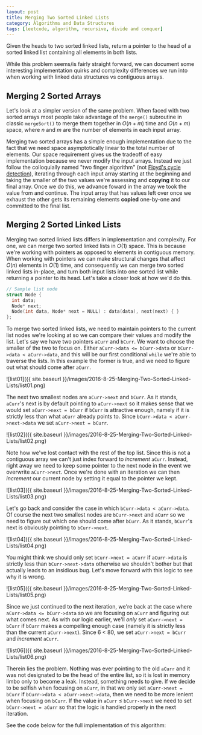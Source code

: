 ```yaml
---
layout: post
title: Merging Two Sorted Linked Lists
category: Algorithms and Data Structures
tags: [leetcode, algorithm, recursive, divide and conquer]
---
```


Given the heads to two sorted linked lists, return a pointer to the head of a sorted linked
list containing all elements in both lists.

While this problem seems/is fairly straight forward, we can document some interesting
implementation quirks and complexity differences we run into when working with linked
data structures vs contiguous arrays.

## Merging 2 Sorted Arrays

Let's look at a simpler version of the same problem. When faced with two sorted arrays
most people take advantage of the `merge()` subroutine in classic `mergeSort()` to merge
them together in $O(n+m)$ time and $O(n+m)$ space, where $n$ and $m$ are the number of elements
in each input array.

Merging two sorted arrays has a simple enough implementation due to the fact that we need space
asymptotically linear to the total number of elements. Our space requirement gives us the tradeoff
of easy implementation because we never modify the input arrays. Instead we just follow the colloquially
named "two finger algorithm" (not [Floyd's cycle detection](http://math.mit.edu/~rpeng/18434/cycleDetection.pdf)),
iterating through each input array starting at the beginning and taking the smaller of the two values we're assessing
and **copying** it to our final array. Once we do this, we advance foward in the array we took the value from and continue.
The input array that has values left over once we exhaust the other gets its remaining elements **copied** one-by-one and
committed to the final list.

## Merging 2 Sorted Linked Lists

Merging two sorted linked lists differs in implementation and complexity. For one, we can merge two sorted linked lists
in $O(1)$ space. This is because we're working with pointers as opposed to elements in contiguous memory. When working
with pointers we can make structural changes that affect $O(n)$ elements in $O(1)$ time, and consequently we can merge two
sorted linked lists in-place, and turn both input lists into one sorted list while returning a pointer to its head. Let's
take a closer look at how we'd do this.

```cpp
// Sample list node
struct Node {
  int data;
  Node* next;
  Node(int data, Node* next = NULL) : data(data), next(next) { }
};
```

To merge two sorted linked lists, we need to maintain pointers to the current list nodes we're looking at so we can compare their
values and modify the list. Let's say we have two pointers `aCurr` and `bCurr`. We want to choose the smaller of the two to focus
on. Either `aCurr->data <= bCurr->data` or `bCurr->data < aCurr->data`, and this will be our first conditional `while` we're able
to traverse the lists. In this example the former is true, and we need to figure out what should come after `aCurr`.

![list01]({{ site.baseurl }}/images/2016-8-25-Merging-Two-Sorted-Linked-Lists/list01.png)

The next two smallest nodes are `aCurr->next` and `bCurr`. As it stands, `aCurr`'s next is by default pointing to `aCurr->next` so it
makes sense that we would set `aCurr->next = bCurr` if `bCurr` is attractive enough, namely if it is strictly less than what `aCurr`
already points to. Since `bCurr->data < aCurr->next->data` we set `aCurr->next = bCurr`.

![list02]({{ site.baseurl }}/images/2016-8-25-Merging-Two-Sorted-Linked-Lists/list02.png)

Note how we've lost contact with the rest of the top list. Since this is not a contiguous array we can't just index
forward to *increment* `aCurr`. Instead, right away we need to keep some pointer to the next node in the event we overwrite
`aCurr->next`. Once we're done with an iteration we can then *increment* our current node by setting it equal to the pointer we kept.

![list03]({{ site.baseurl }}/images/2016-8-25-Merging-Two-Sorted-Linked-Lists/list03.png)

Let's go back and consider the case in which `bCurr->data < aCurr->data`. Of course the next two smallest nodes are `bCurr->next` and `aCurr`
so we need to figure out which one should come after `bCurr`. As it stands, `bCurr`'s next is obviously pointing to `bCurr->next`.

![list04]({{ site.baseurl }}/images/2016-8-25-Merging-Two-Sorted-Linked-Lists/list04.png)

You might think we should only set `bCurr->next = aCurr` if `aCurr->data` is strictly less than `bCurr->next->data` otherwise
we shouldn't bother but that actually leads to an insidious bug. Let's move forward with this logic to see why it is wrong.

![list05]({{ site.baseurl }}/images/2016-8-25-Merging-Two-Sorted-Linked-Lists/list05.png)

Since we just continued to the next iteration, we're back at the case where `aCurr->data <= bCurr->data` so we are focusing on
`aCurr` and figuring out what comes next. As with our logic earlier, we'll *only* set `aCurr->next = bCurr` if `bCurr` makes a compelling
enough case (namely it is strictly less than the current `aCurr->next`). Since 6 < 80, we set `aCurr->next = bCurr` and *increment* `aCurr`.

![list06]({{ site.baseurl }}/images/2016-8-25-Merging-Two-Sorted-Linked-Lists/list06.png)

Therein lies the problem. Nothing was ever pointing to the old `aCurr` and it was not designated to be the head of the entire list, so it
is lost in memory limbo only to become a leak. Instead, something needs to give. If we decide to be selfish when focusing on `aCurr`, in that
we only set `aCurr->next = bCurr` if `bCurr->data < aCurr->next->data`, then we need to be more lenient when focusing on `bCurr`. If the value in
`aCurr` $\leq$ `bCurr->next` we need to set `bCurr->next = aCurr` so that the logic is handled properly in the next iteration.

See the code below for the full implementation of this algorithm:

<script src="https://gist.github.com/domfarolino/6482c4f902e0886b130e332d226271d3.js"></script>